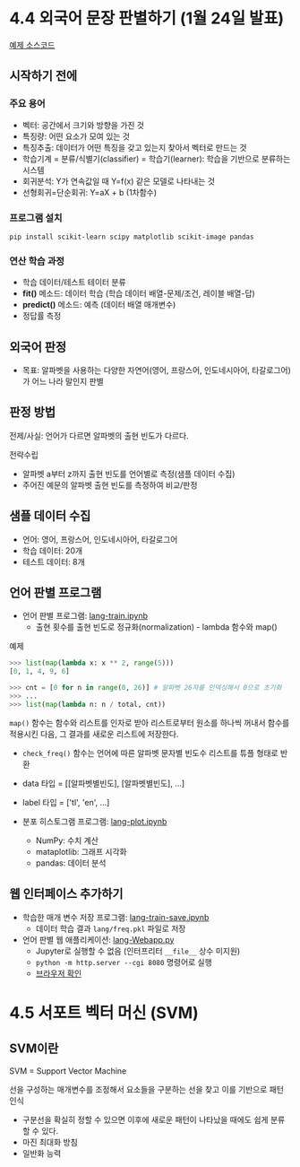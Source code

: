 # 4.4 외국어 문장 판별하기 (1월 24일 발표)

[예제 소스코드](http://wikibook.co.kr/python-machine-learning/)

## 시작하기 전에

### 주요 용어

* 벡터: 공간에서 크기와 방향을 가진 것
* 특징량: 어떤 요소가 모여 있는 것
* 특징추출: 데이터가 어떤 특징을 갖고 있는지 찾아서 벡터로 만드는 것
* 학습기계 = 분류/식별기(classifier) = 학습기(learner): 학습을 기반으로 분류하는 시스템
* 회귀분석: Y가 연속값일 때 Y=f(x) 같은 모델로 나타내는 것
* 선형회귀=단순회귀: Y=aX + b (1차함수)

### 프로그램 설치

```
pip install scikit-learn scipy matplotlib scikit-image pandas
```

### 연산 학습 과정

* 학습 데이터/테스트 테이터 분류
* **fit()** 메소드: 데이터 학습 (학습 데이터 배열-문제/조건, 레이블 배열-답)
* **predict()** 메소드: 예측 (데이터 배열 매개변수)
* 정답률 측정



## 외국어 판정

* 목표: 알파벳을 사용하는 다양한 자연어(영어, 프랑스어, 인도네시아어, 타갈로그어)가 어느 나라 말인지 판별

## 판정 방법

전제/사실: 언어가 다르면 알파벳의 출현 빈도가 다르다.

전략수립

* 알파벳 a부터 z까지 출현 빈도를 언어별로 측정(샘플 데이터 수집)
* 주어진 예문의 알파벳 출현 빈도를 측정하여 비교/판정

## 샘플 데이터 수집

* 언어: 영어, 프랑스어, 인도네시아어, 타갈로그어
* 학습 데이터: 20개
* 테스트 데이터: 8개

## 언어 판별 프로그램
* 언어 판별 프로그램: [lang-train.ipynb](lang-train.ipynb)
  * 출현 횟수를 출현 빈도로 정규화(normalization) - lambda 함수와 map()

예제

```python
>>> list(map(lambda x: x ** 2, range(5)))
[0, 1, 4, 9, 6]
```

```python
>>> cnt = [0 for n in range(0, 26)] # 알파벳 26자를 인덱싱해서 0으로 초기화
>>> ...
>>> list(map(lambda n: n / total, cnt))
```

`map()` 함수는 함수와 리스트를 인자로 받아 리스트로부터 원소를 하나씩 꺼내서 함수를 적용시킨 다음, 그 결과를 새로운 리스트에 저장한다.
  * `check_freq()` 함수는 언어에 따른 알파벳 문자별 빈도수 리스트를 튜플 형태로 반환

  * data 타입 = [[알파벳별빈도], [알파벳별빈도], ...]
  * label 타입 = ['tl', 'en', ...]

* 분포 히스토그램 프로그램: [lang-plot.ipynb](lang-plot.ipynb)
  * NumPy: 수치 계산
  * mataplotlib: 그래프 시각화
  * pandas: 데이터 분석

## 웹 인터페이스 추가하기
* 학습한 매개 변수 저장 프로그램: [lang-train-save.ipynb](lang-train-save.ipynb)
  * 데이터 학습 결과 `lang/freq.pkl` 파일로 저장
* 언어 판별 웹 애플리케이션: [lang-Webapp.py](cgi-bin/lang-Webapp.py)
  * Jupyter로 실행할 수 없음 (인터프리터 `__file__` 상수 미지원)
  * ```python -m http.server --cgi 8080``` 명령어로 실행
  * [브라우저 확인](http://localhost:8080/cgi-bin/lang-Webapp.py)

# 4.5 서포트 벡터 머신 (SVM)

## SVM이란

SVM = Support Vector Machine

선을 구성하는 매개변수를 조정해서 요소들을 구분하는 선을 찾고 이를 기반으로 패턴 인식

- 구분선을 확실히 정할 수 있으면 이후에 새로운 패턴이 나타났을 때에도 쉽게 분류할 수 있다.
- 마진 최대화 방침
- 일반화 능력

